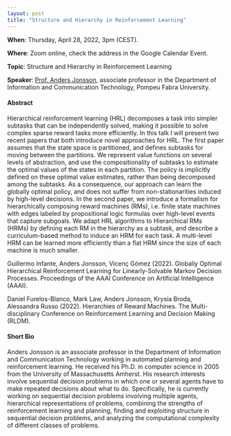 ```yaml
---
layout: post 
title: "Structure and Hierarchy in Reinforcement Learning"
---
```


**When**:  Thursday, April 28, 2022, 3pm (CEST).

**Where**: Zoom online, check the address in the Google Calendar Event.

**Topic**: Structure and Hierarchy in Reinforcement Learning

**Speaker**: [Prof. Anders Jonsson](https://www.upf.edu/web/anders-jonsson), associate professor in the Department of Information and Communication Technology, Pompeu Fabra University.

#### Abstract

Hierarchical reinforcement learning (HRL) decomposes a task into simpler subtasks that can be independently solved, making it possible to solve complex sparse reward tasks more efficiently. In this talk I will present two recent papers that both introduce novel approaches for HRL.
The first paper assumes that the state space is partitioned, and defines subtasks for moving between the partitions. We represent value functions on several levels of abstraction, and use the compositionality of subtasks to estimate the optimal values of the states in each partition. The policy is implicitly defined on these optimal value estimates, rather than being decomposed among the subtasks. As a consequence, our approach can learn the globally optimal policy, and does not suffer from non-stationarities induced by high-level decisions.
In the second paper, we introduce a formalism for hierarchically composing reward machines (RMs), i.e. finite state machines with edges labeled by propositional logic formulas over high-level events that capture subgoals. We adapt HRL algorithms to Hierarchical RMs (HRMs) by defining each RM in the hierarchy as a subtask, and describe a curriculum-based method to induce an HRM for each task. A multi-level HRM can be learned more efficiently than a flat HRM since the size of each machine is much smaller.

Guillermo Infante, Anders Jonsson, Vicenç Gómez (2022).
Globally Optimal Hierarchical Reinforcement Learning for Linearly-Solvable Markov Decision Processes.
Proceedings of the AAAI Conference on Artificial Intelligence (AAAI).

Daniel Furelos-Blanco, Mark Law, Anders Jonsson, Krysia Broda, Alessandra Russo (2022).
Hierarchies of Reward Machines.
The Multi-disciplinary Conference on Reinforcement Learning and Decision Making (RLDM). 

#### Short Bio

Anders Jonsson is an associate professor in the Department of Information and Communication Technology working in automated planning and reinforcement learning. He received his Ph.D. in computer science in 2005 from the University of Massachusetts Amherst. His research interests involve sequential decision problems in which one or several agents have to make repeated decisions about what to do. Specifically, he is currently working on sequential decision problems involving multiple agents, hierarchical representations of problems, combining the strengths of reinforcement learning and planning, finding and exploiting structure in sequential decision problems, and analyzing the computational complexity of different classes of problems.
